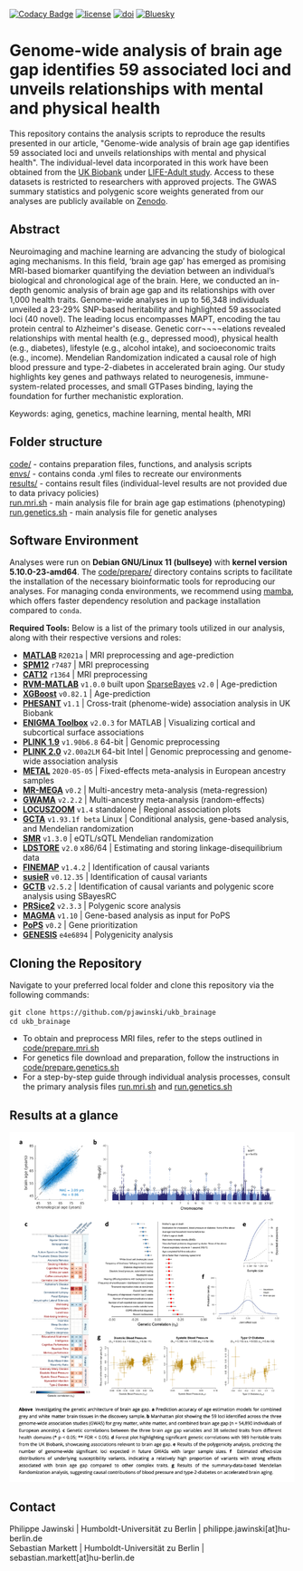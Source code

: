 [![Codacy Badge](https://app.codacy.com/project/badge/Grade/456b47453678423b811e70d54730bb7c)](https://app.codacy.com/gh/pjawinski/priv_ukb_brainage/dashboard?utm_source=gh&utm_medium=referral&utm_content=&utm_campaign=Badge_grade)
[![license](https://img.shields.io/badge/License-GPLv3-blue.svg)](https://www.gnu.org/licenses/gpl-3.0)
[![doi](https://img.shields.io/badge/doi-10.1101%2F2023.12.26.23300533-brightgreen)](https://doi.org/10.1101/2023.12.26.23300533)
[![Bluesky](https://img.shields.io/badge/Bluesky-pjawinski.bsky.social-blue?logo=bluesky)](https://bsky.app/profile/pjawinski.bsky.social)

# Genome-wide analysis of brain age gap identifies 59 associated loci and unveils relationships with mental and physical health
This repository contains the analysis scripts to reproduce the results presented in our article, "Genome-wide analysis of brain age gap identifies 59 associated loci and unveils relationships with mental and physical health". The individual-level data incorporated in this work have been obtained from the [UK Biobank](https://www.ukbiobank.ac.uk/) under [LIFE-Adult study](https://www.uniklinikum-leipzig.de/einrichtungen/life). Access to these datasets is restricted to researchers with approved projects. The GWAS summary statistics and polygenic score weights generated from our analyses are publicly available on [Zenodo](https://doi.org/10.5281/zenodo.14826943).

## Abstract
Neuroimaging and machine learning are advancing the study of biological aging mechanisms. In this field, ‘brain age gap’ has emerged as promising MRI-based biomarker quantifying the deviation between an individual’s biological and chronological age of the brain. Here, we conducted an in-depth genomic analysis of brain age gap and its relationships with over 1,000 health traits. Genome-wide analyses in up to 56,348 individuals unveiled a 23-29% SNP-based heritability and highlighted 59 associated loci (40 novel). The leading locus encompasses MAPT, encoding the tau protein central to Alzheimer's disease. Genetic corr¬¬¬¬elations revealed relationships with mental health (e.g., depressed mood), physical health (e.g., diabetes), lifestyle (e.g., alcohol intake), and socioeconomic traits (e.g., income). Mendelian Randomization indicated a causal role of high blood pressure and type-2-diabetes in accelerated brain aging. Our study highlights key genes and pathways related to neurogenesis, immune-system-related processes, and small GTPases binding, laying the foundation for further mechanistic exploration.

Keywords: aging, genetics, machine learning, mental health, MRI

## Folder structure
[code/](code/) - contains preparation files, functions, and analysis scripts<br>
[envs/](envs/) - contains conda .yml files to recreate our environments<br>
[results/](results/) - contains result files (individual-level results are not provided due to data privacy policies)<br>
[run.mri.sh](run.mri.sh) - main analysis file for brain age gap estimations (phenotyping)<br>
[run.genetics.sh](run.genetics.sh) - main analysis file for genetic analyses<br>

## Software Environment
Analyses were run on **Debian GNU/Linux 11 (bullseye)** with  **kernel version 5.10.0-23-amd64**. The [code/prepare/](code/prepare/) directory contains scripts to facilitate the installation of the necessary bioinformatic tools for reproducing our analyses. For managing conda environments, we recommend using [mamba](https://mamba.readthedocs.io/en/latest/installation/mamba-installation.html), which offers faster dependency resolution and package installation compared to `conda`.

**Required Tools:**
Below is a list of the primary tools utilized in our analysis, along with their respective versions and roles:

- **[MATLAB](https://de.mathworks.com/)** `R2021a` | MRI preprocessing and age-prediction
- **[SPM12](https://neuro-jena.github.io/cat/)** `r7487` | MRI preprocessing
- **[CAT12](https://neuro-jena.github.io/cat/)** `r1364` | MRI preprocessing
- **[RVM-MATLAB](https://github.com/iqiukp/RVM-MATLAB)** `v1.0.0` built upon [SparseBayes](https://www.miketipping.com/downloads.htm) `v2.0` | Age-prediction
- **[XGBoost](https://github.com/iqiukp/RVM-MATLAB)** `v0.82.1` | Age-prediction
- **[PHESANT](https://github.com/MRCIEU/PHESANT)** `v1.1` | Cross-trait (phenome-wide) association analysis in UK Biobank
- **[ENIGMA Toolbox](https://github.com/MICA-MNI/ENIGMA)** `v2.0.3` for MATLAB | Visualizing cortical and subcortical surface associations
- **[PLINK 1.9](https://www.cog-genomics.org/plink/)** `v1.90b6.8` 64-bit | Genomic preprocessing
- **[PLINK 2.0](https://www.cog-genomics.org/plink/2.0/)** `v2.00a2LM` 64-bit Intel | Genomic preprocessing and genome-wide association analysis
- **[METAL](https://csg.sph.umich.edu/abecasis/Metal/)** `2020-05-05` | Fixed-effects meta-analysis in European ancestry samples
- **[MR-MEGA](https://genomics.ut.ee/en/tools)** `v0.2` | Multi-ancestry meta-analysis (meta-regression)
- **[GWAMA](https://genomics.ut.ee/en/tools)** `v2.2.2` | Multi-ancestry meta-analysis (random-effects)
- **[LOCUSZOOM](https://genome.sph.umich.edu/wiki/LocusZoom_Standalone)** `v1.4` standalone | Regional association plots
- **[GCTA](https://yanglab.westlake.edu.cn/software/gcta/)** `v1.93.1f beta` Linux | Conditional analysis, gene-based analysis, and Mendelian randomization
- **[SMR](https://yanglab.westlake.edu.cn/software/smr/#Overview)** `v1.3.0` | eQTL/sQTL Mendelian randomization
- **[LDSTORE](http://www.christianbenner.com)** `v2.0` x86/64 | Estimating and storing linkage-disequilibrium data
- **[FINEMAP](http://www.christianbenner.com)** `v1.4.2` | Identification of causal variants
- **[susieR](https://github.com/stephenslab/susieR)** `v0.12.35` | Identification of causal variants
- **[GCTB](https://cnsgenomics.com/software/gctb/)** `v2.5.2` | Identification of causal variants and polygenic score analysis using SBayesRC
- **[PRSice2](https://choishingwan.github.io/PRSice/)** `v2.3.3` | Polygenic score analysis
- **[MAGMA](https://cncr.nl/research/magma/)** `v1.10` | Gene-based analysis as input for PoPS
- **[PoPS](https://github.com/FinucaneLab/pops)** `v0.2` | Gene prioritization
- **[GENESIS](https://github.com/yandorazhang/GENESIS)** `e4e6894` | Polygenicity analysis


## Cloning the Repository
Navigate to your preferred local folder and clone this repository via the following commands:
```
git clone https://github.com/pjawinski/ukb_brainage
cd ukb_brainage
```

- To obtain and preprocess MRI files, refer to the steps outlined in [code/prepare.mri.sh](code/prepare.mri.sh) 
- For genetics file download and preparation, follow the instructions in [code/prepare.genetics.sh](code/prepare.genetics.sh)
- For a step-by-step guide through individual analysis processes, consult the primary analysis files [run.mri.sh](run.mri.sh) and [run.genetics.sh](run.genetics.sh)

## Results at a glance
![Graphical Abstract](results/combined/findings.png)


## Contact
Philippe Jawinski | Humboldt-Universität zu Berlin | philippe.jawinski[at]hu-berlin.de <br>
Sebastian Markett | Humboldt-Universität zu Berlin | sebastian.markett[at]hu-berlin.de

